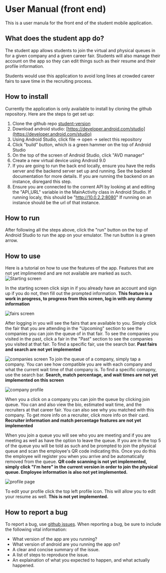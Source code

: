 ﻿# User Manual (front end)

This is a user manula for the front end of the student mobile application.

## What does the student app do?

The student app allows students to join the virtual and physical queues in for a given company and a given career fair. Students will also manage their account on the app so they can edit things such as their resume and their profile information. 

Students would use this application to avoid long lines at crowded career fairs to save time in the recruiting process.

## How to install

Currently the application is only available to install by cloning the github repository. Here are the steps to get set up:
1. Clone the github repo [student-version](https://github.com/Elegant-Queueing/student-version)
2.  Download android studio:  [https://developer.android.com/studio](https://developer.android.com/studio)
3.  Using Android Studio, click file -> open -> select this repository
4.  Click "build" button, which is a green hammer on the top of Android Studio
5.  On the top of the screen of Android Studio, click "AVD manager"
6.  Create a new virtual device using Android 9.0
7. If you are going to run the back end locally, ensure you have the redis server and the backend server set up and running. See the backend documentation for more details. If you are running the backend on an instance, disregard this step.
8. Ensure you are connected to the corrent API by looking at and editing the "API_URL" variable in the MainActivity class in Android Studio. If running localy, this should be "http://10.0.2.2:8080" If running on an instance should be the url of that instance.

## How to run

After following all the steps above, click the "run" button on the top of Android Studio to run the app on your emulator. The run button is a green arrow.

## How to use

Here is a tutorial on how to use the features  of the app. Features that are not yet implimented and are not available are marked as such.
![Starting screen](https://i.imgur.com/QEXs2Pd.png)

In the starting screen click sign in if you already have an account and sign up if you do not, then fill out the prompted information.
**This feature is a work in progress, to progress from this screen, log in with any dummy information**

![fairs screen](https://i.imgur.com/080dINq.png)

After logging in you will see the fairs that are available to you. Simply click the fair that you are attending in the "Upcoming" section to see the companies you can join the queue of in that fair. To see the companies you visited in the past, click a fair in the "Past" section to see the companies you visited at that fair. To find a specific fair, use the search bar.
**Past fairs and search are not yet implemented**

![companies screen](https://i.imgur.com/r4WrXZt.png)
To join the queue of a company, simply tap a company. You can see how compatible you are with each company and what the current wait time of that company is. To find a specific comapny, use the search bar.
**Search, match percentage, and wait times are not yet implemented on this screen**


![company profile](https://i.imgur.com/VIxACVb.png)

When you a click on a company you can join the queue by clicking join queue. You can and also view the bio, estimated wait time, and the recruiters at that career fair. You can also see why you matched with this company. To get more info on a recruiter, click more info on their card.
**Recruiter information and match percentage features are not yet implemented**

When you join a queue you will see who you are meeting and if you are meeting as well as have the option to leave the queue. If you are in the top 5 of the queue you will be told as such and be prompted to join the physical queue and scan the employee's QR code indicating this. Once you do this the employee will register you when you arrive and be automatically removed from the queue.
**QR code scanning is not yet implemented, simply click "I'm here" in the current version in order to join the physical queue. Employee information is also not yet implemented.**

![profile page](https://i.imgur.com/8wn10pq.png)

To edit your profile click the top left profile icon. This will allow you to edit your resume as well.
**This is not yet implemented.**

## How to report a bug

To report a bug, use [github issues](https://github.com/Elegant-Queueing/student-version/issues).
When reporting a bug, be sure to include the following vital information:

 - What version of the app are you running?
 - What version of android are you running the app on?
 - A clear and concise summary of the issue.
 - A list of steps to reproduce the issue.
 - An explaination of what you expected to happen, and what actually happened.

